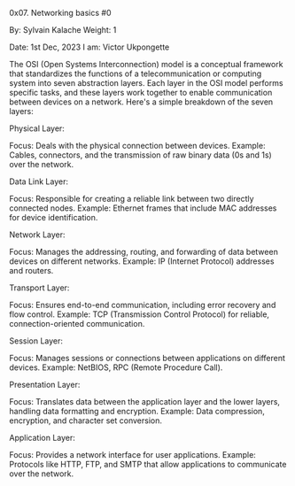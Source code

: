 0x07. Networking basics #0

By: Sylvain Kalache
Weight: 1

Date: 1st Dec, 2023
I am: Victor Ukpongette

The OSI (Open Systems Interconnection) model is a conceptual framework that standardizes the functions of a telecommunication or computing system into seven abstraction layers. Each layer in the OSI model performs specific tasks, and these layers work together to enable communication between devices on a network. Here's a simple breakdown of the seven layers:

Physical Layer:

Focus: Deals with the physical connection between devices.
Example: Cables, connectors, and the transmission of raw binary data (0s and 1s) over the network.

Data Link Layer:

Focus: Responsible for creating a reliable link between two directly connected nodes.
Example: Ethernet frames that include MAC addresses for device identification.

Network Layer:

Focus: Manages the addressing, routing, and forwarding of data between devices on different networks.
Example: IP (Internet Protocol) addresses and routers.

Transport Layer:

Focus: Ensures end-to-end communication, including error recovery and flow control.
Example: TCP (Transmission Control Protocol) for reliable, connection-oriented communication.

Session Layer:

Focus: Manages sessions or connections between applications on different devices.
Example: NetBIOS, RPC (Remote Procedure Call).

Presentation Layer:

Focus: Translates data between the application layer and the lower layers, handling data formatting and encryption.
Example: Data compression, encryption, and character set conversion.

Application Layer:

Focus: Provides a network interface for user applications.
Example: Protocols like HTTP, FTP, and SMTP that allow applications to communicate over the network.
